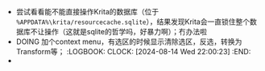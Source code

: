- 尝试看看能不能直接操作Krita的数据库（位于 `%APPDATA%\krita/resourcecache.sqlite`），结果发现Krita会一直锁住整个数据库不让操作（这就是sqlite的哲学吗，好暴力啊）；冇办法啦
- DOING 加个context menu，有选区的时候显示清除选区，反选，转换为Transform等；
  :LOGBOOK:
  CLOCK: [2024-08-14 Wed 22:00:23]
  :END:
-